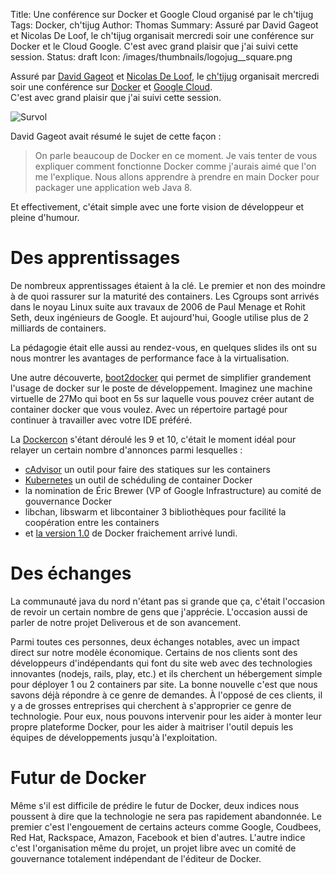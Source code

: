 Title: Une conférence sur Docker et Google Cloud organisé par le ch'tijug
Tags: Docker, ch'tijug
Author: Thomas
Summary: Assuré par David Gageot et Nicolas De Loof, le ch'tijug organisait mercredi soir une conférence sur Docker et le Cloud Google. C'est avec grand plaisir que j'ai suivi cette session. 
Status: draft
Icon: /images/thumbnails/logojug__square.png


Assuré par [David Gageot](http://blog.javabien.net/) et [Nicolas De Loof](http://blog.loof.fr/), le [ch'tijug](http://chtijug.org/) organisait mercredi soir une conférence sur [Docker](http://docker.io) et [Google Cloud](http://cloud.google.com/).  
C'est avec grand plaisir que j'ai suivi cette session. 

![Survol]({filename}/images/logojug.png)

David Gageot avait résumé le sujet de cette façon :

> On parle beaucoup de Docker en ce moment. Je vais tenter de vous expliquer comment fonctionne Docker comme j'aurais aimé que l'on me l'explique. Nous allons apprendre à prendre en main Docker pour packager une application web Java 8.

Et effectivement, c'était simple avec une forte vision de développeur et pleine d'humour.

# Des apprentissages

De nombreux apprentissages étaient à la clé. Le premier et non des moindre à de quoi rassurer sur la maturité des containers.
Les Cgroups sont arrivés dans le noyau Linux suite aux travaux de 2006 de Paul Menage et Rohit Seth, deux ingénieurs de Google. Et aujourd'hui, Google utilise plus de 2 milliards de containers.

La pédagogie était elle aussi au rendez-vous, en quelques slides ils ont su nous montrer les avantages de performance face à la virtualisation.

Une autre découverte, [boot2docker](http://boot2docker.io/) qui permet de simplifier grandement l'usage de docker sur le poste de développement. Imaginez une machine virtuelle de 27Mo qui boot en 5s sur laquelle vous pouvez créer autant de container docker que vous voulez. Avec un répertoire partagé pour continuer à travailler avec votre IDE préféré.

La [Dockercon](http://dockercon.com/) s'étant déroulé les 9 et 10, c'était le moment idéal pour relayer un certain nombre d'annonces parmi lesquelles :

* [cAdvisor](https://github.com/google/cadvisor) un outil pour faire des statiques sur les containers
* [Kubernetes](https://github.com/GoogleCloudPlatform/kubernetes) un outil de schéduling de container Docker
* la nomination de Éric Brewer (VP of Google Infrastructure) au comité de gouvernance Docker
* libchan, libswarm et libcontainer 3 bibliothèques pour facilité la coopération entre les containers
* et [la version 1.0](http://blog.docker.com/2014/06/its-here-docker-1-0/) de Docker fraichement arrivé lundi.


# Des échanges

La communauté java du nord n'étant pas si grande que ça, c'était l'occasion de revoir un certain nombre de gens que j'apprécie. L'occasion aussi de parler de notre projet Deliverous et de son avancement.

Parmi toutes ces personnes, deux échanges notables, avec un impact direct sur notre modèle économique.
Certains de nos clients sont des développeurs d'indépendants qui font du site web avec des technologies innovantes (nodejs, rails, play, etc.) et ils cherchent un hébergement simple pour déployer 1 ou 2 containers par site. La bonne nouvelle c'est que nous savons déjà répondre à ce genre de demandes.
À l'opposé de ces clients, il y a de grosses entreprises qui cherchent à s'approprier ce genre de technologie. Pour eux, nous pouvons intervenir pour les aider à monter leur propre plateforme Docker, pour les aider à maitriser l'outil depuis les équipes de développements jusqu'à l'exploitation.


# Futur de Docker

Même s'il est difficile de prédire le futur de Docker, deux indices nous poussent à dire que la technologie ne sera pas rapidement abandonnée.
Le premier c'est l'engouement de certains acteurs comme Google, Coudbees, Red Hat, Rackspace, Amazon, Facebook et bien d'autres.
L'autre indice c'est l'organisation même du projet, un projet libre avec un comité de gouvernance totalement indépendant de l'éditeur de Docker.
